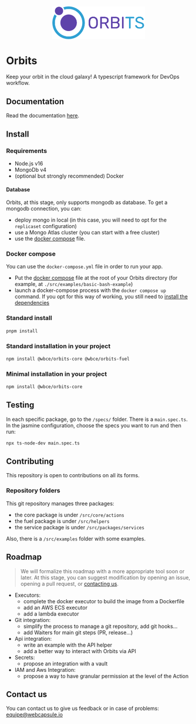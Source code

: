 <p align="center">
  <img src="./Logo-Orbits.png" alt="Orbits-logo" width=50% height=50%/>
</p>

# Orbits
Keep your orbit in the cloud galaxy! A typescript framework for DevOps workflow.

## Documentation

Read the documentation [here](./pages/main.md).

## Install

### Requirements

- Node.js v16
- MongoDb v4
- (optional but strongly recommended) Docker

#### Database

Orbits, at this stage, only supports mongodb as database.
To get a mongodb connection, you can:
- deploy mongo in local (in this case, you will need to opt for the `replicaset` configuration)
- use a Mongo Atlas cluster (you can start with a free cluster)
- use the [docker compose](./docker-compose.yml) file.

### Docker compose

You can use the `docker-compose.yml` file in order to run your app.
- Put the [docker compose](./docker-compose.yml) file at the root of your Orbits directory (for example, at `./src/examples/basic-bash-example`)
- launch a docker-compose process with the `docker compose up` command.
If you opt for this way of working, you still need to [install the dependencies](#standard-installation)

### Standard install

```bash
pnpm install
```

### Standard installation in your project

```bash
npm install @wbce/orbits-core @wbce/orbits-fuel
```

### Minimal installation in your project
```bash
npm install @wbce/orbits-core
```

## Testing
In each specific package, go to the `/specs/` folder. There is a `main.spec.ts`.
In the jasmine configuration, choose the specs you want to run and then run:
```bash
npx ts-node-dev main.spec.ts
```

## Contributing
This repository is open to contributions on all its forms.

### Repository folders
This git repository manages three packages:
- the core package is under `/src/core/actions`
- the fuel package is under `/src/helpers`
- the service package is under `/src/packages/services`

Also, there is a `/src/examples` folder with some examples.

## Roadmap

> We will formalize this roadmap with a more appropriate tool soon or later. At this stage, you can suggest modification by opening an issue, opening a pull request, or [contacting us](#contact-us).

* Executors:
  - complete the docker executor to build the image from a Dockerfile
  - add an AWS ECS executor
  - add a lambda executor
* Git integration:
  - simplify the process to manage a git repository, add git hooks...
  - add Waiters for main git steps (PR, release...)
* Api integration:
  - write an example with the API helper
  - add a better way to interact with Orbits via API
* Secrets:
  - propose an integration with a vault
* IAM and Aws Integration:
  - propose a way to have granular permission at the level of the Action

## Contact us
You can contact us to give us feedback or in case of problems:
equipe@webcapsule.io
